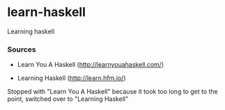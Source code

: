 # learn-haskell

Learning haskell

### Sources

-   Learn You A Haskell (http://learnyouahaskell.com/)

-   Learning Haskell (http://learn.hfm.io/)

Stopped with "Learn You A Haskell" because it took too long to get to the point, switched over to "Learning Haskell"
